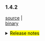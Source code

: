 ### 1.4.2  	

 [source](https://github.com/seata/seata/archive/v1.4.2.zip) |	
 [binary](https://github.com/seata/seata/releases/download/v1.4.2/seata-server-1.4.2.zip) 	

<details>	
  <summary><mark>Release notes</mark></summary>	


  ### Seata 1.4.2 	

  Seata 1.4.2 Released.	

  Seata is an easy-to-use, high-performance, open source distributed transaction solution.	

  The version is updated as follows:	

  ### feature：	

  - [[#3172](https://github.com/seata/seata/pull/3172)] support undo_loge compression mode in AT	
  - [[#3372](https://github.com/seata/seata/pull/3372)] Saga support customize whether update last retry log	
  - [[#3411](https://github.com/seata/seata/pull/3411)] support seata server thread pool parameters configuration	
  - [[#3348](https://github.com/seata/seata/pull/3348)] support redis sentinel storage mode in TC	
  - [[#2667](https://github.com/seata/seata/pull/2667)] support password decryption	when using db and redis storage mode
  - [[#3427](https://github.com/seata/seata/pull/3427)] add distributed lock interface	
  - [[#3443](https://github.com/seata/seata/pull/3443)] send the `seata-server` log to `logstash` or `kafka`
  - [[#3486](https://github.com/seata/seata/pull/3486)] add transaction service group for metric
  - [[#3317](https://github.com/seata/seata/pull/3317)] support to obtain multiple configurations through a single node when using zookeeper as configuration center 
  - [[#2933](https://github.com/seata/seata/pull/2933)] add antlr for mysql sqlparser
  - [[#3228](https://github.com/seata/seata/pull/3228)] support custom serialization plugin
  - [[#3516](https://github.com/seata/seata/pull/3516)] support acl-token when consul is used registry and configuration center 
  - [[#3116](https://github.com/seata/seata/pull/3116)] support configuring apolloService and apolloCluster
  - [[#3468](https://github.com/seata/seata/pull/3468)] saga support loop execution on state
  - [[#3447](https://github.com/seata/seata/pull/3447)] support Transaction context printing in logging framework


  ### bugfix：	

  - [[#3258](https://github.com/seata/seata/pull/3258)] fix AsyncWorker potential OOM problem 	
  - [[#3293](https://github.com/seata/seata/pull/3293)] fix configuration cache get value type mismatch exception
  - [[#3241](https://github.com/seata/seata/pull/3241)] forbidden use order by or limit in multi sql	
  - [[#3406](https://github.com/seata/seata/pull/3406)] fix the value can not be push to nacos when special charset in config.txt	
  - [[#3418](https://github.com/seata/seata/pull/3418)] fix getGeneratedKeys may get history pk	
  - [[#3408](https://github.com/seata/seata/pull/3408)] fix the NPE problem of jar running mode when the third-dependency on separate packaging
  - [[#3431](https://github.com/seata/seata/pull/3431)] fix property bean may not be initialized when reading configuration	
  - [[#3413](https://github.com/seata/seata/pull/3413)] fix the logic of rollback to savepoint and release to savepoint	
  - [[#3367](https://github.com/seata/seata/pull/3367)] when the xa branch is rollback, it cannot be executed due to idle state
  - [[#3448](https://github.com/seata/seata/pull/3448)] reduce unnecessary competition and remove missing locks 
  - [[#3451](https://github.com/seata/seata/pull/3451)] fix set auto-commit to true when local transactions are not being used. Failure to compete for a lock causes the global transaction to exit, invaliding the global row lock and dirty writing of the data.
  - [[#3481](https://github.com/seata/seata/pull/3481)] fix seata node refresh failure because of consul client throws exceptions
  - [[#3491](https://github.com/seata/seata/pull/3491)] fix typo in README.md
  - [[#3531](https://github.com/seata/seata/pull/3531)] fix the NPE of RedisTransactionStoreManager when get branch transactions
  - [[#3500](https://github.com/seata/seata/pull/3500)] fix oracle and postgreSQL can't query column info
  - [[#3560](https://github.com/seata/seata/pull/3560)] fix the problem that the asynchronous task of the transactions in the committing state has no time threshold and cannot recover the transaction
  - [[#3555](https://github.com/seata/seata/pull/3555)] do not call setBlob to invalid the jdbc exception
  - [[#3540](https://github.com/seata/seata/pull/3540)] fix server distribution missing files
  - [[#3597](https://github.com/seata/seata/pull/3597)] fix the possible NPE
  - [[#3568](https://github.com/seata/seata/pull/3568)] fix automatic datasource agent caused by ConcurrentHashMap.computeIfAbsent Deadlock problem 
  - [[#3402](https://github.com/seata/seata/pull/3402)] fix the problem that the updated column cannot be resolved because the field name in the updated SQL contains the database name
  - [[#3464](https://github.com/seata/seata/pull/3464)] fix test case NPE and StackTraceLogger's log.
  - [[#3522](https://github.com/seata/seata/pull/3522)] fix register branch and store undolog when AT branch does not need compete lock
  - [[#3635](https://github.com/seata/seata/pull/3635)] fix pushing notification failed when the configuration changed in zookeeper
  - [[#3133](https://github.com/seata/seata/pull/3133)] fix the case that could not retry acquire global lock
  - [[#3156](https://github.com/seata/seata/pull/3156)] optimize the logic of SpringProxyUtils.findTargetClass


  ### optimize： 	

  - [[#3341](https://github.com/seata/seata/pull/3341)] optimize the format of the path to the specified configuration file
  - [[#3385](https://github.com/seata/seata/pull/3385)] optimize github action and fix unit test failure	
  - [[#3175](https://github.com/seata/seata/pull/3175)] improve UUIDGenerator using "history time" version of snowflake algorithm 	
  - [[#3291](https://github.com/seata/seata/pull/3291)] mysql jdbc connect param	
  - [[#3336](https://github.com/seata/seata/pull/3336)] support using System.getProperty to get netty config property
  - [[#3369](https://github.com/seata/seata/pull/3369)] add github action secrets env for dockerHub	
  - [[#3343](https://github.com/seata/seata/pull/3343)] Migrate CI provider from Travis CI to Github Actions	
  - [[#3397](https://github.com/seata/seata/pull/3397)] add the change records folder	
  - [[#3303](https://github.com/seata/seata/pull/3303)] supports reading all configurations from a single Nacos dataId	
  - [[#3380](https://github.com/seata/seata/pull/3380)] globalTransactionScanner listener optimize	
  - [[#3123](https://github.com/seata/seata/pull/3123)] optimize the packing strategy of seata-server	
  - [[#3415](https://github.com/seata/seata/pull/3415)] optimize maven clean plugin to clear the distribution directory 	
  - [[#3316](https://github.com/seata/seata/pull/3316)] optimize the property bean may not be initialized while reading config value	
  - [[#3420](https://github.com/seata/seata/pull/3420)] optimize enumerated classes and add unit tests	
  - [[#3533](https://github.com/seata/seata/pull/3533)] added interface to get current transaction role
  - [[#3436](https://github.com/seata/seata/pull/3436)] optimize typo in SQLType class 	
  - [[#3439](https://github.com/seata/seata/pull/3439)] adjust the order of springApplicationContextProvider so that it can be called before the XML bean
  - [[#3248](https://github.com/seata/seata/pull/3248)] optimize the config of load-balance migration to belong the client node
  - [[#3441](https://github.com/seata/seata/pull/3441)] optimize the auto-configuration processing of starter
  - [[#3466](https://github.com/seata/seata/pull/3466)] String comparison uses equalsIgnoreCase()
  - [[#3476](https://github.com/seata/seata/pull/3476)] support when the server parameter passed is hostname, it will be automatically converted to IP
  - [[#3236](https://github.com/seata/seata/pull/3236)] optimize the conditions for executing unlocking
  - [[#3485](https://github.com/seata/seata/pull/3485)] optimize useless codes in ConfigurationFactory
  - [[#3505](https://github.com/seata/seata/pull/3505)] optimize useless if judgments in the GlobalTransactionScanner class
  - [[#3544](https://github.com/seata/seata/pull/3544)] optimize the get pks by auto when auto generated keys is false
  - [[#3549](https://github.com/seata/seata/pull/3549)] unified the length of xid in different tables when using DB storage mode
  - [[#3551](https://github.com/seata/seata/pull/3551)] make RETRY_DEAD_THRESHOLD bigger and configurable
  - [[#3589](https://github.com/seata/seata/pull/3589)] Changed exception check by JUnit API usage
  - [[#3601](https://github.com/seata/seata/pull/3601)] make `LoadBalanceProperties` compatible with `spring-boot:2.x` and above
  - [[#3513](https://github.com/seata/seata/pull/3513)] Saga SpringBeanService invoker support switch json parser
  - [[#3318](https://github.com/seata/seata/pull/3318)] make CLIENT_TABLE_META_CHECKER_INTERVAL configurable
  - [[#3371](https://github.com/seata/seata/pull/3371)] add applicationId for metric
  - [[#3459](https://github.com/seata/seata/pull/3459)] remove duplicate validAddress code
  - [[#3215](https://github.com/seata/seata/pull/3215)] opt the reload during startup in file mode
  - [[#3631](https://github.com/seata/seata/pull/3631)] optimize  nacos-config.py  parameter
  - [[#3638](https://github.com/seata/seata/pull/3638)] optimize the error when use update or delete with join in sql
  - [[#3523](https://github.com/seata/seata/pull/3523)] optimize release savepoint when use oracle
  - [[#3458](https://github.com/seata/seata/pull/3458)] reversion the deleted md
  - [[#3574](https://github.com/seata/seata/pull/3574)] repair Spelling errors in comments in EventBus.java files
  - [[#3573](https://github.com/seata/seata/pull/3573)] fix designer directory path in README.md
  - [[#3662](https://github.com/seata/seata/pull/3662)] update gpg key
  - [[#3664](https://github.com/seata/seata/pull/3664)] optimize some javadocs
  - [[#3637](https://github.com/seata/seata/pull/3664)] register the participating companies and  pull request information

  ### test	

  - [[#3381](https://github.com/seata/seata/pull/3381)] test case for tmClient	
  - [[#3607](https://github.com/seata/seata/pull/3607)] fixed bugs in EventBus unit tests
  - [[#3579](https://github.com/seata/seata/pull/3579)] add test case for StringFormatUtils
  - [[#3365](https://github.com/seata/seata/pull/3365)] optimize ParameterParserTest test case failed	
  - [[#3359](https://github.com/seata/seata/pull/3359)] remove unused test case	
  - [[#3578](https://github.com/seata/seata/pull/3578)] fix UnfinishedStubbing Exception in unit test case
  - [[#3383](https://github.com/seata/seata/pull/3383)] optimize StatementProxyTest unit test



  Thanks to these contributors for their code commits. Please report an unintended omission.  	

  - [slievrly](https://github.com/slievrly) 
  - [caohdgege](https://github.com/caohdgege) 
  - [a364176773](https://github.com/a364176773) 
  - [wangliang181230](https://github.com/wangliang181230)
  - [xingfudeshi](https://github.com/xingfudeshi)
  - [jsbxyyx](https://github.com/jsbxyyx) 
  - [selfishlover](https://github.com/selfishlover)
  - [l8189352](https://github.com/l81893521)
  - [Rubbernecker](https://github.com/Rubbernecker)
  - [lj2018110133](https://github.com/lj2018110133)
  - [github-ganyu](https://github.com/github-ganyu)
  - [dmego](https://github.com/dmego)
  - [spilledyear](https://github.com/spilledyear)
  - [hoverruan](https://github.com/hoverruan ) 
  - [anselleeyy](https://github.com/anselleeyy)
  - [Ifdevil](https://github.com/Ifdevil)
  - [lvxianzheng](https://github.com/lvxianzheng)
  - [MentosL](https://github.com/MentosL)
  - [lian88jian](https://github.com/lian88jian)
  - [litianyu1992](https://github.com/litianyu1992)
  - [xyz327](https://github.com/xyz327)
  - [13414850431](https://github.com/13414850431)
  - [xuande](https://github.com/xuande)
  - [tanggen](https://github.com/tanggen)
  - [eas5](https://github.com/eas5)
  - [nature80](https://github.com/nature80)
  - [ls9527](https://github.com/ls9527)
  - [drgnchan](https://github.com/drgnchan)
  - [imyangyong](https://github.com/imyangyong)
  - [sunlggggg](https://github.com/sunlggggg)
  - [long187](https://github.com/long187)
  - [h-zhi](https://github.com/h-zhi)
  - [StellaiYang](https://github.com/StellaiYang)
  - [slinpq](https://github.com/slinpq)
  - [sustly](https://github.com/sustly)
  - [cznc](https://github.com/cznc)
  - [squallliu](https://github.com/squallliu)
  - [81519434](https://github.com/81519434)
  - [luoxn28](https://github.com/luoxn28)
  
  Also, we receive many valuable issues, questions and advices from our community. Thanks for you all.	

   #### Link	

   - **Seata:** https://github.com/seata/seata  	
   - **Seata-Samples:** https://github.com/seata/seata-samples   	
   - **Release:** https://github.com/seata/seata/releases	
   - **WebSite:** https://seata.io	


</details>
